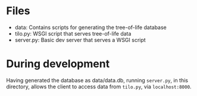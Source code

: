 # Files
-   data:      Contains scripts for generating the tree-of-life database
-   tilo.py:   WSGI script that serves tree-of-life data
-   server.py: Basic dev server that serves a WSGI script

# During development
Having generated the database as data/data.db, running `server.py`,
in this directory, allows the client to access data from `tilo.py`,
via `localhost:8000`.
